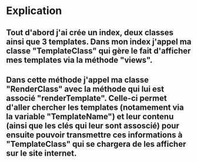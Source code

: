 # Explication 

## Tout d'abord j'ai crée un index, deux classes ainsi que 3 templates. Dans mon index j'appel ma classe "TemplateClass" qui gère le fait d'afficher mes templates via la méthode "views". 

## Dans cette méthode j'appel ma classe "RenderClass" avec la méthode qui lui est associé "renderTemplate". Celle-ci permet d'aller chercher les templates (notamement via la variable "TemplateName") et leur contenu (ainsi que les clés qui leur sont assoscié) pour ensuite pouvoir transmettre ces informations à "TemplateClass" qui se chargera de les afficher sur le site internet.